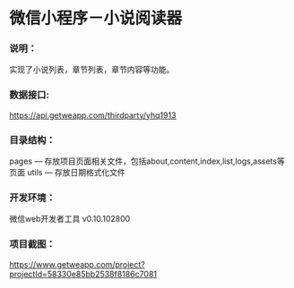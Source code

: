 # 微信小程序－小说阅读器

### 说明：

实现了小说列表，章节列表，章节内容等功能。

### 数据接口:

https://api.getweapp.com/thirdparty/yhq1913

### 目录结构：

pages — 存放项目页面相关文件，包括about,content,index,list,logs,assets等页面
utils — 存放日期格式化文件

### 开发环境：

微信web开发者工具 v0.10.102800

### 项目截图：

https://www.getweapp.com/project?projectId=58330e85bb2538f8186c7081